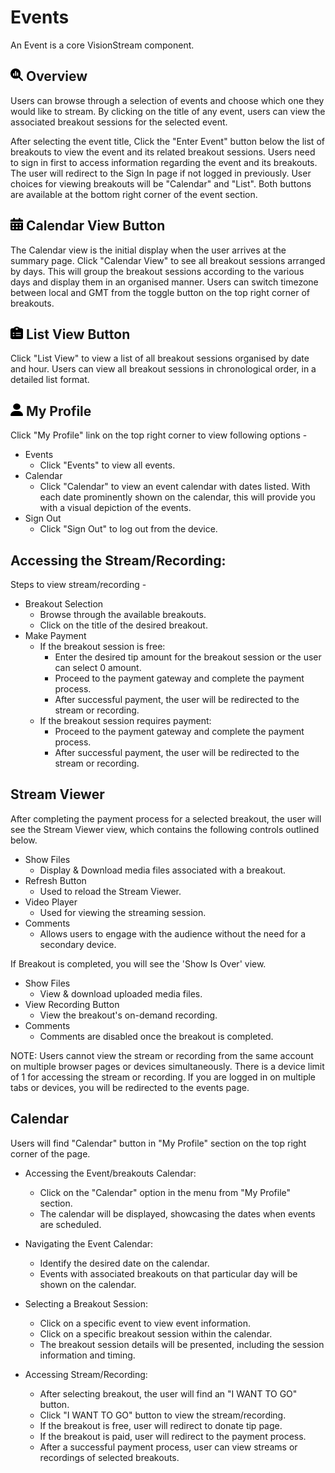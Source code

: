 # Events
An Event is a core VisionStream component.

## <img src="https://raw.githubusercontent.com/vishaldhole173/pro-stream-documentation/main/fontawesome/svgs/solid/magnifying-glass-chart.svg" width="20" height="20"> Overview

Users can browse through a selection of events and choose which one they would like to stream.
By clicking on the title of any event, users can view the associated breakout sessions for the selected event.

After selecting the event title, Click the "Enter Event" button below the list of breakouts to view the event and its related breakout sessions. Users need to sign in first to access information regarding the event and its breakouts. The user will redirect to the Sign In page if not logged in previously. User choices for viewing breakouts will be "Calendar" and "List". Both buttons are available at the bottom right corner of the event section.

## <img src="https://raw.githubusercontent.com/vishaldhole173/pro-stream-documentation/main/fontawesome/svgs/solid/calendar-days.svg" width="20" height="20"> Calendar View Button

The Calendar view is the initial display when the user arrives at the summary page. Click "Calendar View" to see all breakout sessions arranged by days. This will group the breakout sessions according to the various days and display them in an organised manner. Users can switch timezone between local and GMT from the toggle button on the top right corner of breakouts.

## <img src="https://raw.githubusercontent.com/vishaldhole173/pro-stream-documentation/main/fontawesome/svgs/solid/clipboard-list.svg" width="20" height="20"> List View Button

Click "List View" to view a list of all breakout sessions organised by date and hour. Users can view all breakout sessions in chronological order, in a detailed list format.

## <img src="https://raw.githubusercontent.com/vishaldhole173/pro-stream-documentation/main/fontawesome/svgs/solid/user.svg" width="20" height="20"> My Profile

Click "My Profile" link on the top right corner to view following options - 
* Events
  - Click "Events" to view all events.
* Calendar
  - Click "Calendar" to view an event calendar with dates listed. With each date prominently shown on the calendar, this will provide you with a visual depiction of the events.
* Sign Out
  - Click "Sign Out" to log out from the device.

## Accessing the Stream/Recording:

Steps to view stream/recording -
* Breakout Selection
  - Browse through the available breakouts.
  - Click on the title of the desired breakout.
* Make Payment
  - If the breakout session is free:
    - Enter the desired tip amount for the breakout session or the user can select 0 amount.
    - Proceed to the payment gateway and complete the payment process.
    - After successful payment, the user will be redirected to the stream or recording.
  - If the breakout session requires payment:
    - Proceed to the payment gateway and complete the payment process.
    - After successful payment, the user will be redirected to the stream or recording.

## Stream Viewer

After completing the payment process for a selected breakout, the user will see the Stream Viewer view, which contains the following controls outlined below.

* Show Files
    - Display & Download media files associated with a breakout.
* Refresh Button
    - Used to reload the Stream Viewer.
* Video Player
    - Used for viewing the streaming session.
* Comments
    - Allows users to engage with the audience without the need for a secondary device.

If Breakout is completed, you will see the 'Show Is Over' view.

* Show Files
    - View & download uploaded media files.
* View Recording Button
    - View the breakout's on-demand recording.
* Comments
    - Comments are disabled once the breakout is completed.

NOTE: Users cannot view the stream or recording from the same account on multiple browser pages or devices simultaneously. There is a device limit of 1 for accessing the stream or recording. If you are logged in on multiple tabs or devices, you will be redirected to the events page.

## Calendar
Users will find "Calendar" button in "My Profile" section on the top right corner of the page.

* Accessing the Event/breakouts Calendar:
  - Click on the "Calendar" option in the menu from "My Profile" section.
  - The calendar will be displayed, showcasing the dates when events are scheduled.

* Navigating the Event Calendar:
  - Identify the desired date on the calendar.
  - Events with associated breakouts on that particular day will be shown on the calendar.

* Selecting a Breakout Session:
  - Click on a specific event to view event information.
  - Click on a specific breakout session within the calendar.
  - The breakout session details will be presented, including the session information and timing.

* Accessing Stream/Recording:
  - After selecting breakout, the user will find an "I WANT TO GO" button.
  - Click "I WANT TO GO" button to view the stream/recording.
  - If the breakout is free, user will redirect to donate tip page.
  - If the breakout is paid, user will redirect to the payment process.
  - After a successful payment process, user can view streams or recordings of selected breakouts.

